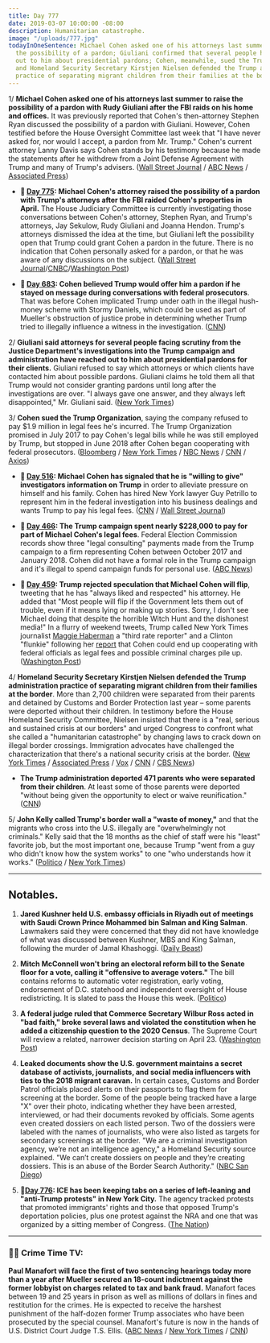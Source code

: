 ```yaml
---
title: Day 777
date: 2019-03-07 10:00:00 -08:00
description: Humanitarian catastrophe.
image: "/uploads/777.jpg"
todayInOneSentence: Michael Cohen asked one of his attorneys last summer to raise
  the possibility of a pardon; Giuliani confirmed that several people have reached
  out to him about presidential pardons; Cohen, meanwhile, sued the Trump Organization;
  and Homeland Security Secretary Kirstjen Nielsen defended the Trump administration
  practice of separating migrant children from their families at the border.
---
```


1/ **Michael Cohen asked one of his attorneys last summer to raise the possibility of a pardon with Rudy Giuliani after the FBI raids on his home and offices.** It was previously reported that Cohen's then-attorney Stephen Ryan discussed the possibility of a pardon with Giuliani. However, Cohen testified before the House Oversight Committee last week that "I have never asked for, nor would I accept, a pardon from Mr. Trump." Cohen's current attorney Lanny Davis says Cohen stands by his testimony because he made the statements after he withdrew from a Joint Defense Agreement with Trump and many of Trump's advisers. ([Wall Street Journal](https://www.wsj.com/articles/attorney-says-cohen-directed-his-lawyer-to-seek-trump-pardon-contradicting-testimony-11551931412) / [ABC News](https://abcnews.go.com/Politics/michael-cohen-asked-lawyer-inquire-pardon-insists-lie/story?id=61527322) / [Associated Press](https://apnews.com/ddf70cc5587f4cd59c6f89cd7622db1d))

* **📌 [Day 775](https://whatthefuckjusthappenedtoday.com/2019/03/05/day-775/#7-michael-cohens-attorney-raised-the): Michael Cohen's attorney raised the possibility of a pardon with Trump's attorneys after the FBI raided Cohen's properties in April.** The House Judiciary Committee is currently investigating those conversations between Cohen's attorney, Stephen Ryan, and Trump's attorneys, Jay Sekulow, Rudy Giuliani and Joanna Hendon. Trump's attorneys dismissed the idea at the time, but Giuliani left the possibility open that Trump could grant Cohen a pardon in the future. There is no indication that Cohen personally asked for a pardon, or that he was aware of any discussions on the subject. ([Wall Street Journal](http://www.wsj.com/articles/lawyer-for-cohen-approached-trump-attorneys-about-pardon-11551753372)/[CNBC](https://www.cnbc.com/2019/03/05/michael-cohens-attorney-approached-trumps-lawyers-about-a-pardon-wsj.html)/[Washington Post](https://www.washingtonpost.com/world/national-security/lawmakers-exploring-possible-pardon-talks-involving-michael-cohen/2019/03/02/35dfd94e-3b88-11e9-aaae-69364b2ed137_story.html))

* **📌 [Day 683](https://whatthefuckjusthappenedtoday.com/2018/12/03/day-683/#cohen-believed-trump-would-offer-him): Cohen believed Trump would offer him a pardon if he stayed on message during conversations with federal prosecutors**. That was before Cohen implicated Trump under oath in the illegal hush-money scheme with Stormy Daniels, which could be used as part of Mueller's obstruction of justice probe in determining whether Trump tried to illegally influence a witness in the investigation. ([CNN](https://www.cnn.com/2018/11/30/politics/michael-cohen-pardon-expectation-donald-trump/index.html))

2/ **Giuliani said attorneys for several people facing scrutiny from the Justice Department's investigations into the Trump campaign and administration have reached out to him about presidential pardons for their clients.** Giuliani refused to say which attorneys or which clients have contacted him about possible pardons. Giuliani claims he told them all that Trump would not consider granting pardons until long after the investigations are over. "I always gave one answer, and they always left disappointed," Mr. Giuliani said. ([New York Times](https://www.nytimes.com/2019/03/06/us/politics/giuliani-trump-pardons.html))

3/ **Cohen sued the Trump Organization**, saying the company refused to pay $1.9 million in legal fees he's incurred. The Trump Organization promised in July 2017 to pay Cohen's legal bills while he was still employed by Trump, but stopped in June 2018 after Cohen began cooperating with federal prosecutors. ([Bloomberg](https://www.bloomberg.com/news/articles/2019-03-07/michael-cohen-sues-trump-organization-in-new-york-court) / [New York Times](https://www.nytimes.com/2019/03/07/nyregion/michael-cohen-trump-lawsuit.html) / [NBC News](https://www.nbcnews.com/news/us-news/michael-cohen-sues-trump-organization-over-unpaid-legal-bills-n980631) / [CNN](https://www.cnn.com/2019/03/07/politics/michael-cohen-sues-the-trump-organization/index.html) / [Axios](https://www.axios.com/michael-cohen-sues-trump-organization-6abb22b4-9e1d-456b-aa4b-ffc47dddfbe0.html))

* **📌 [Day 516](https://whatthefuckjusthappenedtoday.com/2018/06/19/day-516/#1-michael-cohen-has-signaled-that-he): Michael Cohen has signaled that he is "willing to give" investigators information on Trump** in order to alleviate pressure on himself and his family. Cohen has hired New York lawyer Guy Petrillo to represent him in the federal investigation into his business dealings and wants Trump to pay his legal fees. ([CNN](https://www.cnn.com/2018/06/19/politics/michael-cohen-criminal-lawyer-guy-petrillo/index.html) / [Wall Street Journal](https://www.wsj.com/articles/michael-cohen-wants-trump-to-pay-his-legal-fees-1529447136))

* **📌 [Day 466](https://whatthefuckjusthappenedtoday.com/2018/04/30/day-466/#2-the-trump-campaign-spent-nearly-22): The Trump campaign spent nearly $228,000 to pay for part of Michael Cohen's legal fees**. Federal Election Commission records show three "legal consulting" payments made from the Trump campaign to a firm representing Cohen between October 2017 and January 2018. Cohen did not have a formal role in the Trump campaign and it's illegal to spend campaign funds for personal use. ([ABC News](http://abcnews.go.com/Politics/trump-campaign-paid-portions-michael-cohens-legal-fees/story?id=54831269))

* **📌 [Day 459](https://whatthefuckjusthappenedtoday.com/2018/04/23/day-459/#5-trump-rejected-speculation-that-mi): Trump rejected speculation that Michael Cohen will flip**, tweeting that he has "always liked and respected" his attorney. He added that "Most people will flip if the Government lets them out of trouble, even if it means lying or making up stories. Sorry, I don't see Michael doing that despite the horrible Witch Hunt and the dishonest media!" In a flurry of weekend tweets, Trump called New York Times journalist [Maggie Haberman](https://twitter.com/maggieNYT/) a "third rate reporter" and a Clinton "flunkie" following her [report](https://www.nytimes.com/2018/04/20/us/politics/trump-michael-cohen.html) that Cohen could end up cooperating with federal officials as legal fees and possible criminal charges pile up. ([Washington Post](https://www.washingtonpost.com/politics/michael-cohen-once-at-pinnacle-of-trumps-world-now-poses-threat-to-it/2018/04/21/efb1c9c6-3cd4-11e8-974f-aacd97698cef_story.html))

4/ **Homeland Security Secretary Kirstjen Nielsen defended the Trump administration practice of separating migrant children from their families at the border**. More than 2,700 children were separated from their parents and detained by Customs and Border Protection last year – some parents were deported without their children. In testimony before the House Homeland Security Committee, Nielsen insisted that there is a "real, serious and sustained crisis at our borders" and urged Congress to confront what she called a "humanitarian catastrophe" by changing laws to crack down on illegal border crossings. Immigration advocates have challenged the characterization that there's a national security crisis at the border. ([New York Times](https://www.nytimes.com/2019/03/06/us/politics/kirstjen-nielsen-house-homeland-security-committee-testimony.html) / [Associated Press](https://www.apnews.com/7f3c20e9596b4633ab077a405ff1da95) / [Vox](https://www.vox.com/policy-and-politics/2019/3/6/18253396/nielsen-cages-family-separations-house-homeland-security-committee) / [CNN](https://www.cnn.com/2019/03/06/politics/nielsen-immigration-hearing/index.html) / [CBS News](https://www.cbsnews.com/live-news/kirstjen-nielsen-testimony-live-stream-dhs-secretary-testifies-congress-today-2019-03-06/))

* **The Trump administration deported 471 parents who were separated from their children**. At least some of those parents were deported "without being given the opportunity to elect or waive reunification." ([CNN](https://edition.cnn.com/2019/03/06/politics/family-separation-update-immigration-border/index.html))

5/ **John Kelly called Trump's border wall a "waste of money,"** and that the migrants who cross into the U.S. illegally are "overwhelmingly not criminals." Kelly said that the 18 months as the chief of staff were his "least" favorite job, but the most important one, because Trump "went from a guy who didn't know how the system works" to one "who understands how it works." ([Politico](https://www.politico.com/story/2019/03/07/john-kelly-border-wall-1209344) / [New York Times](https://www.nytimes.com/2019/03/07/us/politics/john-kelly-trump-kushner.html))

---

## Notables.

1. **Jared Kushner held U.S. embassy officials in Riyadh out of meetings with Saudi Crown Prince Mohammed bin Salman and King Salman**. Lawmakers said they were concerned that they did not have knowledge of what was discussed between Kushner, MBS and King Salman, following the murder of Jamal Khashoggi. ([Daily Beast](https://www.thedailybeast.com/jeffrey-epstein-alan-dershowitz-and-pals-accused-of-sex-trafficking-ring?ref=scroll))

2. **Mitch McConnell won't bring an electoral reform bill to the Senate floor for a vote, calling it "offensive to average voters."** The bill contains reforms to automatic voter registration, early voting, endorsement of D.C. statehood and independent oversight of House redistricting. It is slated to pass the House this week. ([Politico](https://www.politico.com/story/2019/03/06/mcconnell-election-reform-bill-1207702))

3. **A federal judge ruled that Commerce Secretary Wilbur Ross acted in "bad faith," broke several laws and violated the constitution when he added a citizenship question to the 2020 Census**. The Supreme Court will review a related, narrower decision starting on April 23. ([Washington Post](https://www.washingtonpost.com/world/national-security/wilbur-ross-broke-law-violated-constitution-in-census-decision-judge-rules/2019/03/06/9d7962aa-404c-11e9-a0d3-1210e58a94cf_story.html))

4. **Leaked documents show the U.S. government maintains a secret database of activists, journalists, and social media influencers with ties to the 2018 migrant caravan.** In certain cases, Customs and Border Patrol officials placed alerts on their passports to flag them for screening at the border. Some of the people being tracked have a large "X" over their photo, indicating whether they have been arrested, interviewed, or had their documents revoked by officials. Some agents even created dossiers on each listed person. Two of the dossiers were labeled with the names of journalists, who were also listed as targets for secondary screenings at the border. "We are a criminal investigation agency, we’re not an intelligence agency," a Homeland Security source explained. "We can’t create dossiers on people and they’re creating dossiers. This is an abuse of the Border Search Authority." ([NBC San Diego](https://www.nbcsandiego.com/news/local/Source-Leaked-Documents-Show-the-US-Government-Tracking-Journalists-and-Advocates-Through-a-Secret-Database-506783231.html))

5. **📌[Day 776](https://whatthefuckjusthappenedtoday.com/2019/03/06/day-776/): ICE has been keeping tabs on a series of left-leaning and "anti-Trump protests" in New York City.** The agency tracked protests that promoted immigrants' rights and those that opposed Trump's deportation policies, plus one protest against the NRA and one that was organized by a sitting member of Congress. ([The Nation](https://www.thenation.com/article/ice-immigration-protest-spreadsheet-tracking/))

---

### 🍿👀 Crime Time TV:

**Paul Manafort will face the first of two sentencing hearings today more than a year after Mueller secured an 18-count indictment against the former lobbyist on charges related to tax and bank fraud.** Manafort faces between 19 and 25 years in prison as well as millions of dollars in fines and restitution for the crimes. He is expected to receive the harshest punishment of the half-dozen former Trump associates who have been prosecuted by the special counsel. Manafort's future is now in the hands of U.S. District Court Judge T.S. Ellis. ([ABC News](https://abcnews.go.com/Politics/paul-manafort-president-donald-trumps-campaign-chairman-faces/story?id=61506579) / [New York Times](https://www.nytimes.com/2019/03/07/us/politics/manafort-sentencing.html) / [CNN](https://www.cnn.com/2019/03/07/politics/paul-manafort-sentencing-virginia-case-russia-investigation/index.html))